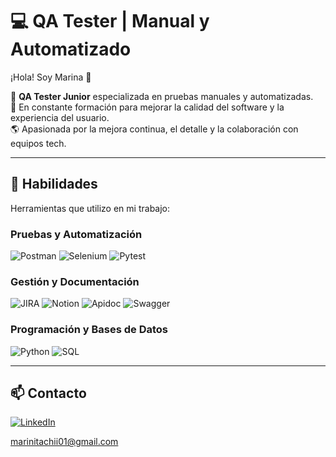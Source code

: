 # 💻 QA Tester | Manual y Automatizado

¡Hola! Soy Marina 👋

🧪 **QA Tester Junior** especializada en pruebas manuales y automatizadas.  
🚀 En constante formación para mejorar la calidad del software y la experiencia del usuario.  
🌎 Apasionada por la mejora continua, el detalle y la colaboración con equipos tech.

---

## 🔧 Habilidades
Herramientas que utilizo en mi trabajo:

### Pruebas y Automatización
![Postman](https://img.shields.io/badge/Postman-F76935?style=for-the-badge&logo=postman&logoColor=white)
![Selenium](https://img.shields.io/badge/Selenium-43B02A?style=for-the-badge&logo=selenium&logoColor=white)
![Pytest](https://img.shields.io/badge/Pytest-blue?style=for-the-badge)

### Gestión y Documentación

![JIRA](https://img.shields.io/badge/JIRA-0052CC?style=for-the-badge&logo=jira&logoColor=white)
![Notion](https://img.shields.io/badge/Notion-000000?style=for-the-badge&logo=notion)
![Apidoc](https://img.shields.io/badge/API--Doc-blue?style=for-the-badge)
![Swagger](https://img.shields.io/badge/Swagger-85EA2D?style=for-the-badge&logo=swagger&logoColor=black)

### Programación y Bases de Datos

![Python](https://img.shields.io/badge/Python-3776AB?style=for-the-badge&logo=python&logoColor=white)
![SQL](https://img.shields.io/badge/SQL-003B57?style=for-the-badge)

---

## 📫 Contacto

[![LinkedIn](https://img.shields.io/badge/LinkedIn-blue?style=flat&logo=linkedin)](https://www.linkedin.com/in/marina-barreiro-vargas/)

[marinitachii01@gmail.com](mailto:marinitachii01@gmail.com)


